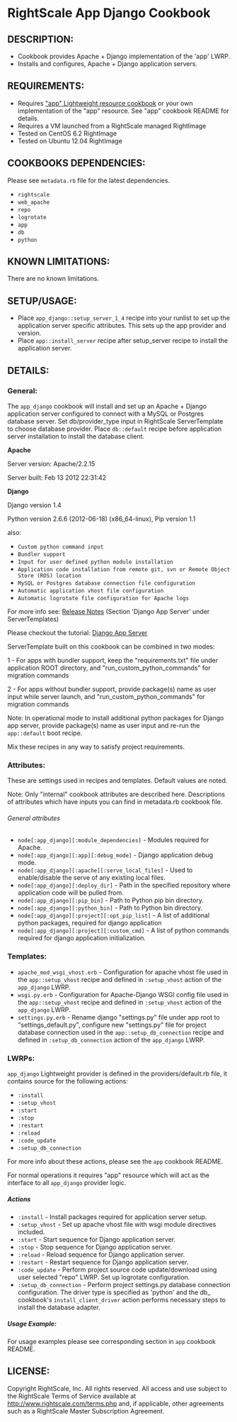 # RightScale App Django Cookbook

## DESCRIPTION:

* Cookbook provides Apache + Django implementation of the 'app' LWRP.
* Installs and configures, Apache + Django application servers.

## REQUIREMENTS:

* Requires ["app" Lightweight resource cookbook][app] or your own implementation
  of the "app" resource. See "app" cookbook README for details.
* Requires a VM launched from a RightScale managed RightImage
* Tested on CentOS 6.2 RightImage
* Tested on Ubuntu 12.04 RightImage

[app]: https://github.com/rightscale/rightscale_cookbooks/tree/master/cookbooks/app

## COOKBOOKS DEPENDENCIES:

Please see `metadata.rb` file for the latest dependencies.

* `rightscale`
* `web_apache`
* `repo`
* `logrotate`
* `app`
* `db`
* `python`

## KNOWN LIMITATIONS:

There are no known limitations.

## SETUP/USAGE:

* Place `app_django::setup_server_1_4` recipe into your runlist to set
  up the application server specific attributes. This sets up the app provider
  and version.
* Place `app::install_server` recipe after setup_server recipe to install
  the application server.

## DETAILS:

### General:

The `app_django` cookbook will install and set up an Apache + Django
application server configured to connect with a MySQL or Postgres database
server.
Set db/provider_type input in RightScale ServerTemplate to choose database
provider. Place `db::default` recipe before application server installation
to install the database client.

__Apache__

Server version: Apache/2.2.15

Server built: Feb 13 2012 22:31:42

__Django__

Django version 1.4

Python version 2.6.6 (2012-06-18) (x86_64-linux), Pip version 1.1

also:
* `Custom python command input`
* `Bundler support`
* `Input for user defined python module installation`
* `Application code installation from remote git, svn or Remote Object Store
  (ROS) location`
* `MySQL or Postgres database connection file configuration`
* `Automatic application vhost file configuration`
* `Automatic logrotate file configuration for Apache logs`

For more info see: [Release Notes][Notes] (Section 'Django App Server' under
ServerTemplates)

[Notes]: http://support.rightscale.com/18-Release_Notes/ServerTemplates_and_RightImages/current

Please checkout the tutorial: [Django App Server][Tutorial]

[Tutorial]: http://support.rightscale.com/ServerTemplates/Infinity/ST/Django_App_Server_Beta_(v13_Infinity)/Django_App_Server_Beta_(v13_Infinity)_-_Tutorial

ServerTemplate built on this cookbook can be combined in two modes:

1 - For apps with bundler support, keep the "requirements.txt" file under
application ROOT directory, and "run_custom_python_commands" for migration
commands

2 - For apps without bundler support, provide package(s) name as user input
while server launch, and "run_custom_python_commands" for migration commands

Note: In operational mode to install additional python packages for Django app
server, provide package(s) name as user input and re-run the `app::default` boot
recipe.

Mix these recipes in any way to satisfy project requirements.

### Attributes:

These are settings used in recipes and templates. Default values are noted.

Note: Only "internal" cookbook attributes are described here. Descriptions of
attributes which have inputs you can find in metadata.rb cookbook file.

###### General attributes

* `node[:app_django][:module_dependencies]` - Modules required for Apache.
* `node[:app_django][:app][:debug_mode]` - Django application debug mode.
* `node[:app_django][:apache][:serve_local_files]` - Used to enable/disable the
  serve of any existing local files.
* `node[:app_django][:deploy_dir]` - Path in the specified repository where
  application code will be pulled from.
* `node[:app_django][:pip_bin]` - Path to Python pip bin directory.
* `node[:app_django][:python_bin]` - Path to Python bin directory.
* `node[:app_django][:project][:opt_pip_list]` - A list of additional python
  packages, required for django application
* `node[:app_django][:project][:custom_cmd]` - A list of python commands
  required for django application initialization.

### Templates:

* `apache_mod_wsgi_vhost.erb` - Configuration for apache vhost file used in the
  `app::setup_vhost` recipe and defined in `:setup_vhost` action of the
  `app_django` LWRP.
* `wsgi.py.erb` - Configuration for Apache-Django WSGI config file used in the
  `app::setup_vhost` recipe and defined in `:setup_vhost` action of the
  `app_django` LWRP.
* `settings.py.erb` - Rename django "settings.py" file under app root to
  "settings_default.py", configure new "settings.py" file for project database
  connection used in the `app::setup_db_connection` recipe and defined in
  `:setup_db_connection` action of the `app_django` LWRP.

### LWRPs:

`app_django` Lightweight provider is defined in the providers/default.rb file,
it contains source for the following actions:

* `:install`
* `:setup_vhost`
* `:start`
* `:stop`
* `:restart`
* `:reload`
* `:code_update`
* `:setup_db_connection`

For more info about these actions, please see the `app` cookbook README.

For normal operations it requires "app" resource which will act as the interface
to all `app_django` provider logic.

##### Actions

* `:install` - Install packages required for application server setup.
* `:setup_vhost` - Set up apache vhost file with wsgi module directives
  included.
* `:start` - Start sequence for Django application server.
* `:stop` - Stop sequence for Django application server.
* `:reload` - Reload sequence for Django application server.
* `:restart` - Restart sequence for Django application server.
* `:code_update` - Perform project source code update/download using user
  selected "repo" LWRP. Set up logrotate configuration.
* `:setup_db_connection` - Perform project settings.py database connection
  configuration. The driver type is specified as 'python' and the db_<provider>
  cookbook's `install_client_driver` action performs necessary steps to install
  the database adapter.

##### Usage Example:

For usage examples please see corresponding section in `app` cookbook README.

## LICENSE:

Copyright RightScale, Inc. All rights reserved.
All access and use subject to the RightScale Terms of Service available at
http://www.rightscale.com/terms.php and, if applicable, other agreements
such as a RightScale Master Subscription Agreement.
